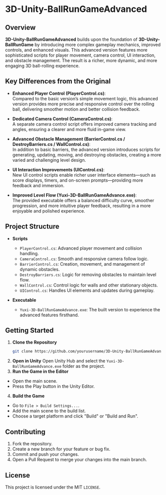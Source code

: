 # 3D-Unity-BallRunGameAdvanced

## Overview

**3D-Unity-BallRunGameAdvanced** builds upon the foundation of **3D-Unity-BallRunGame** by introducing more complex gameplay mechanics, improved controls, and enhanced visuals. This advanced version features more sophisticated scripts for player movement, camera control, UI interaction, and obstacle management. The result is a richer, more dynamic, and more engaging 3D ball-rolling experience.

## Key Differences from the Original

- **Enhanced Player Control (PlayerControl.cs)**:  
  Compared to the basic version’s simple movement logic, this advanced version provides more precise and responsive control over the rolling ball, delivering smoother motion and better collision feedback.
  
- **Dedicated Camera Control (CameraControl.cs)**:  
  A separate camera control script offers improved camera tracking and angles, ensuring a clearer and more fluid in-game view.
  
- **Advanced Obstacle Management (BarrierControl.cs / DestroyBarriers.cs / WallControl.cs)**:  
  In addition to basic barriers, the advanced version introduces scripts for generating, updating, moving, and destroying obstacles, creating a more varied and challenging level design.
  
- **UI Interaction Improvements (UIControl.cs)**:  
  New UI control scripts enable richer user interface elements—such as score displays, timers, and on-screen prompts—providing more feedback and immersion.
  
- **Improved Level Flow (Yuxi-3D-BallRunGameAdvance.exe)**:  
  The provided executable offers a balanced difficulty curve, smoother progression, and more intuitive player feedback, resulting in a more enjoyable and polished experience.

## Project Structure

- **Scripts**
  - `PlayerControl.cs`: Advanced player movement and collision handling.
  - `CameraControl.cs`: Smooth and responsive camera follow logic.
  - `BarrierControl.cs`: Creation, movement, and management of dynamic obstacles.
  - `DestroyBarriers.cs`: Logic for removing obstacles to maintain level flow.
  - `WallControl.cs`: Control logic for walls and other stationary objects.
  - `UIControl.cs`: Handles UI elements and updates during gameplay.

- **Executable**
  - `Yuxi-3D-BallRunGameAdvance.exe`: The built version to experience the advanced features firsthand.

## Getting Started

1. **Clone the Repository**  
   ```bash
   git clone https://github.com/yourusername/3D-Unity-BallRunGameAdvanced.git
2. **Open in Unity**
Open Unity Hub and select the `Yuxi-3D-BallRunGameAdvance.exe` folder as the project.
3. **Run the Game in the Editor**
- Open the main scene.
- Press the Play button in the Unity Editor.
4. **Build the Game**
- Go to `File > Build Settings...`.
- Add the main scene to the build list.
- Choose a target platform and click "Build" or "Build and Run".

## Contributing
1. Fork the repository.
2. Create a new branch for your feature or bug fix.
3. Commit and push your changes.
4. Open a Pull Request to merge your changes into the main branch.

## License
This project is licensed under the MIT `LICENSE`.
